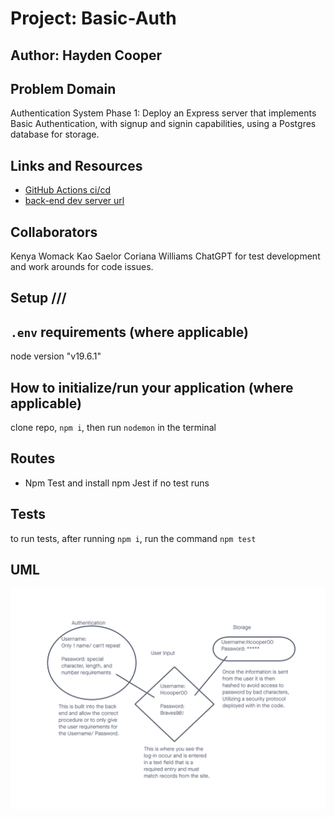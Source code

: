 # Project: Basic-Auth

## Author: Hayden Cooper

## Problem Domain

Authentication System Phase 1: Deploy an Express server that implements Basic Authentication, with signup and signin capabilities, using a Postgres database for storage.

## Links and Resources

- [GitHub Actions ci/cd](https://github.com/Hcooper23/basic-auth/actions)
- [back-end dev server url](https://basic-auth-rxcz.onrender.com/)

## Collaborators

 Kenya Womack
 Kao Saelor
 Coriana Williams
 ChatGPT for test development and work arounds for code issues.

## Setup ///

## `.env` requirements (where applicable)

node version "v19.6.1"

## How to initialize/run your application (where applicable)

clone repo, `npm i`, then run `nodemon` in the terminal

## Routes

- Npm Test and install npm Jest if no test runs

## Tests

to run tests, after running `npm i`, run the command `npm test`

## UML

![UML image](./basic-auth.png)

